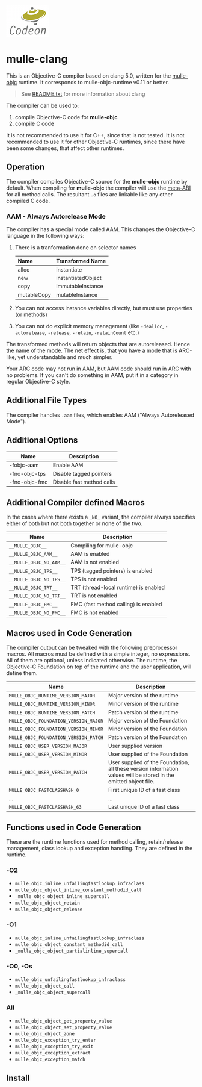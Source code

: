 [![Codeon Gmbh](CodeonLogo.png)](//www.codeon.de)

# mulle-clang

This is an Objective-C compiler based on clang 5.0, written for the
[mulle-objc](//www.mulle-kybernetik.com/weblog/2015/mulle_objc_a_new_objective_c_.html)
runtime. It corresponds to mulle-objc-runtime v0.11 or better.

> See [README.txt](README.txt) for more information about clang

The compiler can be used to:

1. compile Objective-C code for **mulle-objc**
2. compile C code

It is not recommended to use it for C++, since that is not tested.
It is not recommended to use it for other Objective-C runtimes, since there
have been some changes, that affect other runtimes.


## Operation

The compiler compiles Objective-C source for the **mulle-objc** runtime by
default. When compiling for **mulle-objc** the compiler will use the
[meta-ABI](//www.mulle-kybernetik.com/weblog/2015/mulle_objc_meta_call_convention.html)
for all method calls. The resultant `.o` files are linkable like any
other compiled C code.


### AAM - Always Autorelease Mode

The compiler has a special mode called AAM. This changes the Objective-C
language in the following ways:

1. There is a tranformation done on selector names

    Name           | Transformed Name
    ---------------|---------------------
    alloc          | instantiate
    new            | instantiatedObject
    copy           | immutableInstance
    mutableCopy    | mutableInstance
2. You can not access instance variables directly, but must use properties (or methods)
3. You can not do explicit memory management (like `-dealloc`, `-autorelease`,
`-release`, `-retain`, `-retainCount` etc.)

The transformed methods will return objects that are autoreleased. Hence the
name of the mode. The net effect is, that you have a mode that is ARC-like, yet
understandable and much simpler.

Your ARC code may not run in AAM, but AAM code should run in ARC with no
problems. If you can't do something in AAM, put it in a category in regular
Objective-C style.


## Additional File Types

The compiler handles `.aam` files, which enables AAM ("Always Autoreleased
Mode").


## Additional Options

Name           | Description
---------------|--------------------------------------
-fobjc-aam     | Enable AAM
-fno-objc-tps  | Disable tagged pointers
-fno-objc-fmc  | Disable fast method calls


## Additional Compiler defined Macros

In the cases where there exists a `_NO_` variant, the compiler always specifies
either of both but not both together or none of the two.

Name                    | Description
------------------------|--------------------------------------
`__MULLE_OBJC__`        | Compiling for mulle-objc
`__MULLE_OBJC_AAM__`    | AAM is enabled
`__MULLE_OBJC_NO_AAM__` | AAM is not enabled
`__MULLE_OBJC_TPS__`    | TPS (tagged pointers) is enabled
`__MULLE_OBJC_NO_TPS__` | TPS is not enabled
`__MULLE_OBJC_TRT__`    | TRT (thread-local runtime) is enabled
`__MULLE_OBJC_NO_TRT__` | TRT is not enabled
`__MULLE_OBJC_FMC__`    | FMC (fast method calling) is enabled
`__MULLE_OBJC_NO_FMC__` | FMC is not enabled


## Macros used in Code Generation


The compiler output can be tweaked with the following preprocessor macros.
All macros must be defined with a simple integer, no expressions. All of them
are optional, unless indicated otherwise. The runtime, the Objective-C
Foundation on top of the runtime and the user application, will define them.


Name                                  | Description
--------------------------------------|--------------------------------------
`MULLE_OBJC_RUNTIME_VERSION_MAJOR`    | Major version of the runtime
`MULLE_OBJC_RUNTIME_VERSION_MINOR`    | Minor version of the runtime
`MULLE_OBJC_RUNTIME_VERSION_PATCH`    | Patch version of the runtime
`MULLE_OBJC_FOUNDATION_VERSION_MAJOR` | Major version of the Foundation
`MULLE_OBJC_FOUNDATION_VERSION_MINOR` | Minor version of the Foundation
`MULLE_OBJC_FOUNDATION_VERSION_PATCH` | Patch version of the Foundation
`MULLE_OBJC_USER_VERSION_MAJOR`       | User supplied version
`MULLE_OBJC_USER_VERSION_MINOR`       | User supplied of the Foundation
`MULLE_OBJC_USER_VERSION_PATCH`       | User supplied of the Foundation, all these version information values will be stored in the emitted object file.
`MULLE_OBJC_FASTCLASSHASH_0`          | First unique ID of a fast class
... | ...
`MULLE_OBJC_FASTCLASSHASH_63`         | Last unique ID of a fast class


## Functions used in Code Generation

These are the runtime functions used for method calling, retain/release management, class lookup and exception handling. They are
defined in the runtime.

### -O2

* `mulle_objc_inline_unfailingfastlookup_infraclass`
* `mulle_objc_object_inline_constant_methodid_call`
* `_mulle_objc_object_inline_supercall`
* `mulle_objc_object_retain`
* `mulle_objc_object_release`

### -O1

* `mulle_objc_inline_unfailingfastlookup_infraclass`
* `mulle_objc_object_constant_methodid_call`
* `_mulle_objc_object_partialinline_supercall`

### -O0, -Os

* `mulle_objc_unfailingfastlookup_infraclass`
* `mulle_objc_object_call`
* `_mulle_objc_object_supercall`

### All

* `mulle_objc_object_get_property_value`
* `mulle_objc_object_set_property_value`
* `mulle_objc_object_zone`
* `mulle_objc_exception_try_enter`
* `mulle_objc_exception_try_exit`
* `mulle_objc_exception_extract`
* `mulle_objc_exception_match`

## Install


<!--

### OS X

You can use [homebrew](//brew.sh) to install the library:

```
brew install codeon-gmbh/software/mulle-clang
```

> If for some reason homebrew can not use the bottle, the compiler must be
> built from source. This takes a long time! On my Macbook Air the build
> took about 30 minutes, even with the prerequisite llvm downloaded as a bottle.

->

### Linux

### Ubuntu Linux

You can install mulle-clang via **apt-get**:

```
sudo apt-get update &&
sudo apt-get install curl

curl -sS https://www.codeon.de/dists/nat-codeon.asc | sudo apt-key add -
sudo echo "deb [arch=amd64] http://download.codeon.de `lsb_release -c -s` main" > /etc/apt/sources.list.d/codeon.de-main.list

sudo apt-get update &&
sudo apt-get install mulle-clang
```

#### Debian stretch 64 bit

```
curl -O -L http://download.codeon.de/dists/zesty/main/binary-amd64/mulle-clang-5.0.0.0-zesty-amd64.deb
sudo dpkg --install mulle-clang-5.0.0.0-zesty-amd64.deb
```

Checksum         | Result
-----------------|------------------
shasum -b -a 256 | bc51e5111ff863d1aab6444c1e3d26be4f0d6644842eccb4aa2b3d62b4fa1c9e


#### Debian jessie 64 bit

```
curl -O -L http://download.codeon.de/dists/zesty/main/binary-amd64/mulle-clang-5.0.0.0-trusty-amd64.deb
sudo dpkg --install mulle-clang-5.0.0.0-trusty-amd64.deb
```

Checksum         | Result
-----------------|------------------
shasum -b -a 256 | f4079655b71c7a407972dd0828d5343023f9c6c83c995602bf63d7ad68e15b8b


### FreeBSD, Windows and others


* [How to Build](BUILD_MULLE_CLANG.md)

Afterwards head on over to [mulle-objc](//github.com/mulle-objc) to get the
Objective-C libraries.


## Author

[Nat!](//www.mulle-kybernetik.com/weblog) for
[Codeon GmbH](//www.codeon.de)

